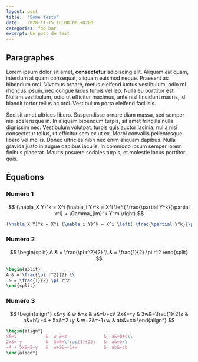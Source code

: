 ```yaml
---
layout: post
title:  "Some tests"
date:   2020-11-15 16:08:00 +0200
categories: foo bar
excerpt: Un post de test
---
```


## Paragraphes

Lorem ipsum dolor sit amet, **consectetur** adipiscing elit. Aliquam *elit* quam, interdum at quam consequat, aliquam euismod neque. Praesent ac bibendum orci. Vivamus ornare, metus eleifend luctus vestibulum, odio mi rhoncus ipsum, nec congue lacus turpis vel leo. Nulla eu porttitor est. Nullam vestibulum, odio ut efficitur maximus, ante nisl tincidunt mauris, id blandit tortor tellus ac orci. Vestibulum porta eleifend facilisis.

Sed sit amet ultrices libero. Suspendisse ornare diam massa, sed semper nisl scelerisque in. In aliquam bibendum turpis, sit amet fringilla nulla dignissim nec. Vestibulum volutpat, turpis quis auctor lacinia, nulla nisi consectetur tellus, ut efficitur sem ex ut ex. Morbi convallis pellentesque libero vel mollis. Donec ultricies nibh nec enim aliquam dapibus. Nulla gravida justo in augue dapibus iaculis. In commodo ipsum semper lorem finibus placerat. Mauris posuere sodales turpis, et molestie lacus porttitor quis.

## Équations

### Numéro 1

$$
(\nabla_X Y)^k = X^i (\nabla_i Y)^k = X^i \left( \frac{\partial Y^k}{\partial x^i} + \Gamma_{im}^k Y^m \right)
$$

```latex
(\nabla_X Y)^k = X^i (\nabla_i Y)^k = X^i \left( \frac{\partial Y^k}{\partial x^i} + \Gamma_{im}^k Y^m \right)
```

### Numéro 2

$$
\begin{split}
A & = \frac{\pi r^2}{2} \\
 & = \frac{1}{2} \pi r^2
\end{split}
$$

```latex
\begin{split}
A & = \frac{\pi r^2}{2} \\
 & = \frac{1}{2} \pi r^2
\end{split}
```

### Numéro 3

$$
\begin{align*}
x&=y           &  w &=z              &  a&=b+c\\
2x&=-y         &  3w&=\frac{1}{2}z   &  a&=b\\
-4 + 5x&=2+y   &  w+2&=-1+w          &  ab&=cb
\end{align*}
$$

```latex
\begin{align*}
x&=y           &  w &=z              &  a&=b+c\\
2x&=-y         &  3w&=\frac{1}{2}z   &  a&=b\\
-4 + 5x&=2+y   &  w+2&=-1+w          &  ab&=cb
\end{align*}
```
